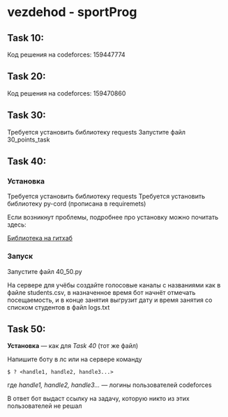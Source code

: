 # vezdehod - sportProg
## Task 10:
Код решения на codeforces: 159447774

## Task 20:
Код решения на codeforces: 159470860

## Task 30:
Требуется установить библиотеку requests
Запустите файл 30_points_task

## Task 40:
### Установка 
Требуется установить библиотеку requests
Требуется установить библиотеку py-cord (прописана в requiremets) 

Если возникнут проблемы, подробнее про установку можно почитать здесь:

[Библиотека на гитхаб](https://github.com/Pycord-Development/pycord)

### Запуск
Запустите файл 40_50.py

На сервере для учёбы создайте голосовые каналы с названиями как в файле 
students.csv, в назначенное время бот начнёт отмечать посещаемость, и в 
конце занятия выгрузит дату и время занятия со списком студентов в файл
logs.txt

## Task 50:
**Установка** — как для _Task 40_ (тот же файл)

Напишите боту в лс или на сервере команду
```
$ ? <handle1, handle2, handle3...>
```
где _handle1, handle2, handle3..._ — логины пользователей codeforces

В ответ бот выдаст ссылку на задачу, которую никто из этих пользователей
не решал